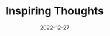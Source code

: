 ---
slug: thought-for-the-day
title: "Inspiring Thoughts"
date: 2022-12-27
excerpt: 'Clouds come floating into my life no longer to carry rain or usher storm but to add colour to my sunset sky.'
tags: [Inspiration, Motivation, Quotes, Thoughts]
---